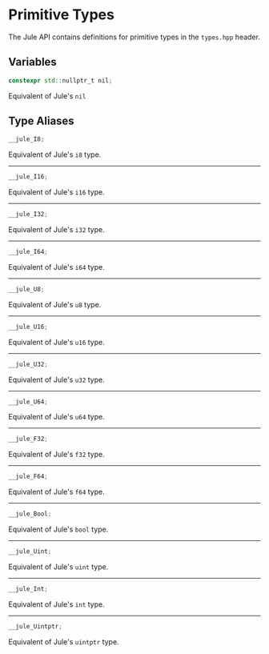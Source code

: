 # Primitive Types

The Jule API contains definitions for primitive types in the `types.hpp` header.

## Variables

```cpp
constexpr std::nullptr_t nil;
```
Equivalent of Jule's `nil`

## Type Aliases

```cpp
__jule_I8;
```
Equivalent of Jule's `i8` type.

---

```cpp
__jule_I16;
```
Equivalent of Jule's `i16` type.

---

```cpp
__jule_I32;
```
Equivalent of Jule's `i32` type.

---

```cpp
__jule_I64;
```
Equivalent of Jule's `i64` type.

---

```cpp
__jule_U8;
```
Equivalent of Jule's `u8` type.

---

```cpp
__jule_U16;
```
Equivalent of Jule's `u16` type.

---

```cpp
__jule_U32;
```
Equivalent of Jule's `u32` type.

---

```cpp
__jule_U64;
```
Equivalent of Jule's `u64` type.

---

```cpp
__jule_F32;
```
Equivalent of Jule's `f32` type.

---

```cpp
__jule_F64;
```
Equivalent of Jule's `f64` type.

---

```cpp
__jule_Bool;
```
Equivalent of Jule's `bool` type.

---

```cpp
__jule_Uint;
```
Equivalent of Jule's `uint` type.

---

```cpp
__jule_Int;
```
Equivalent of Jule's `int` type.

---

```cpp
__jule_Uintptr;
```
Equivalent of Jule's `uintptr` type.

